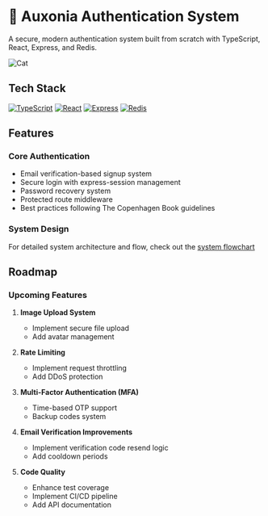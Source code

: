 # 🔐 Auxonia Authentication System

A secure, modern authentication system built from scratch with TypeScript, React, Express, and Redis.

![Cat](https://media.tenor.com/LyiynwDA18oAAAAM/hai.gif)

## Tech Stack
[![TypeScript](https://img.shields.io/badge/TypeScript-007ACC?style=for-the-badge&logo=typescript&logoColor=white)](https://www.typescriptlang.org/)
[![React](https://img.shields.io/badge/React-20232A?style=for-the-badge&logo=react&logoColor=61DAFB)](https://reactjs.org/)
[![Express](https://img.shields.io/badge/Express-000000?style=for-the-badge&logo=express&logoColor=white)](https://expressjs.com/)
[![Redis](https://img.shields.io/badge/Redis-DC382D?style=for-the-badge&logo=redis&logoColor=white)](https://redis.io/)

## Features

### Core Authentication
- Email verification-based signup system
- Secure login with express-session management
- Password recovery system
- Protected route middleware
- Best practices following The Copenhagen Book guidelines

### System Design
For detailed system architecture and flow, check out the [system flowchart](https://miro.com/welcomeonboard/S09QUzl4ZUlGTXJxbjFKVUE5cE5hL0R2dTByR2FFVmJoVHdqeFpQZ1BkbnNJZkpWY3p3cnZIeGNLOWUrYWc3RGtNZmk0ZmtBMTZLRzl5bUpSbkwyQ1ZldWhweGlxTkpsZ0Z2eHV2aldRV2ZTNXBkMzYzanZkZzJhRlhSNVhZMVghZQ==?share_link_id=772543423049)

## Roadmap

### Upcoming Features
1. **Image Upload System**
   - Implement secure file upload
   - Add avatar management

2. **Rate Limiting**
   - Implement request throttling
   - Add DDoS protection
   
3. **Multi-Factor Authentication (MFA)**
   - Time-based OTP support
   - Backup codes system

4. **Email Verification Improvements**
   - Implement verification code resend logic
   - Add cooldown periods
   
5. **Code Quality**
   - Enhance test coverage
   - Implement CI/CD pipeline
   - Add API documentation